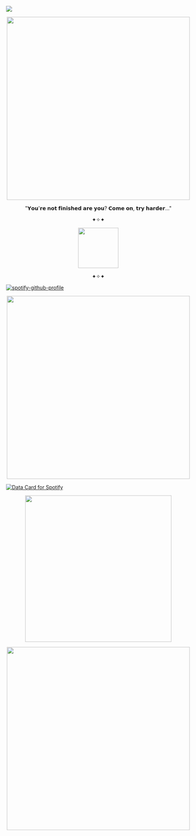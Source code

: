 

![](https://komarev.com/ghpvc/?username=ConsCXius&color=A6040f&style=flat-square&label=_♱_)

<p align="center">
    <img width="500" src="https://64.media.tumblr.com/b0f6399b50feed01834417dae9c15e10/49833ea7a3e178f3-17/s1280x1920/fbf9b0e8c64d3c3ca85fd7f5083994dd9cad5dda.gifv">
</p>

<p align="center">
"𝗬𝗼𝘂'𝗿𝗲 𝗻𝗼𝘁 𝗳𝗶𝗻𝗶𝘀𝗵𝗲𝗱 𝗮𝗿𝗲 𝘆𝗼𝘂? 𝗖𝗼𝗺𝗲 𝗼𝗻, 𝘁𝗿𝘆 𝗵𝗮𝗿𝗱𝗲𝗿..." 
</p>

<p align="center">
✦✧✦
</p>

<p align="center">
    <img width="110" src="https://64.media.tumblr.com/b971d82b3ae6a9c20bab62196d8b7ac5/c590f469c86f0455-79/s100x200/a44cf454e1f21fd3f1f711f3d8a7a33be7dc26d0.pnj">
</p>



<p align="center">
✦✧✦
</p>


[![spotify-github-profile](https://spotify-github-profile.kittinanx.com/api/view?uid=31vqck2xnl327xecntooe7ptxtrq&cover_image=true&theme=novatorem&show_offline=false&background_color=121212&interchange=true&bar_color=ff0000&bar_color_cover=false)](https://spotify-github-profile.kittinanx.com/api/view?uid=31vqck2xnl327xecntooe7ptxtrq&redirect=true)

<p align="center">
    <img width="500" src="https://64.media.tumblr.com/bc1387cc1c52cf97d2bbb8de1e961120/49833ea7a3e178f3-fa/s1280x1920/bf887dbeabf6bde4216973a3456900c34dd5a543.gifv">
</p>

<a href="https://data-card-for-spotify.herokuapp.com/card?user_id=31vqck2xnl327xecntooe7ptxtrq">
  <img src="https://data-card-for-spotify.herokuapp.com/api/card?user_id=31vqck2xnl327xecntooe7ptxtrq" alt="Data Card for Spotify">
</a>


<p align="center">
    <img width="400" src="https://64.media.tumblr.com/4c0fbdb617de0a727198bd67bb55498b/af1d2bd09d335007-c5/s640x960/128e15ce5c977d219cfa80ff80c22352b117720b.pnj">
</p>

<p align="center">
    <img width="500" src="https://64.media.tumblr.com/b0f6399b50feed01834417dae9c15e10/49833ea7a3e178f3-17/s1280x1920/fbf9b0e8c64d3c3ca85fd7f5083994dd9cad5dda.gifv">
</p>
